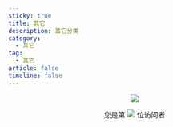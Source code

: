 ```yaml
---
sticky: true
title: 其它
description: 其它分类
category:
  - 其它
tag:
  - 其它
article: false
timeline: false
---
```



<p align="center"> 
  <img src="https://metrics.lecoq.io/xlc520?template=classic&isocalendar=1&languages=1&people=1&activity=1&achievements=1&lines=1&repositories=1&notable=1&introduction=1&pagespeed=1&repositories=100&repositories.batch=100&repositories.forks=false&repositories.affiliations=owner&isocalendar.duration=full-year&languages.limit=8&languages.threshold=0%25&languages.colors=github&languages.sections=most-used&languages.indepth=false&languages.analysis.timeout=15&languages.categories=markup%2C%20programming&languages.recent.categories=markup%2C%20programming&languages.recent.load=300&languages.recent.days=14&people.limit=24&people.identicons=false&people.identicons.hide=false&people.size=28&people.types=followers%2C%20following&people.shuffle=false&activity.limit=5&activity.load=300&activity.days=14&activity.visibility=all&activity.timestamps=false&activity.filter=all&achievements.threshold=C&achievements.secrets=true&achievements.display=detailed&achievements.limit=0&notable.from=organization&notable.repositories=false&notable.indepth=false&notable.types=commit&repositories.featured=%20xlc520%2Fxlc520.github.io&introduction.title=true&pagespeed.url=xlc520.github.io&pagespeed.detailed=false&pagespeed.screenshot=false&config.timezone=Asia%2FShanghai" /> 
</p>
<p align="center"> 
  您是第  <img src="https://profile-counter.glitch.me/xlc520/count.svg" />  位访问者
</p>